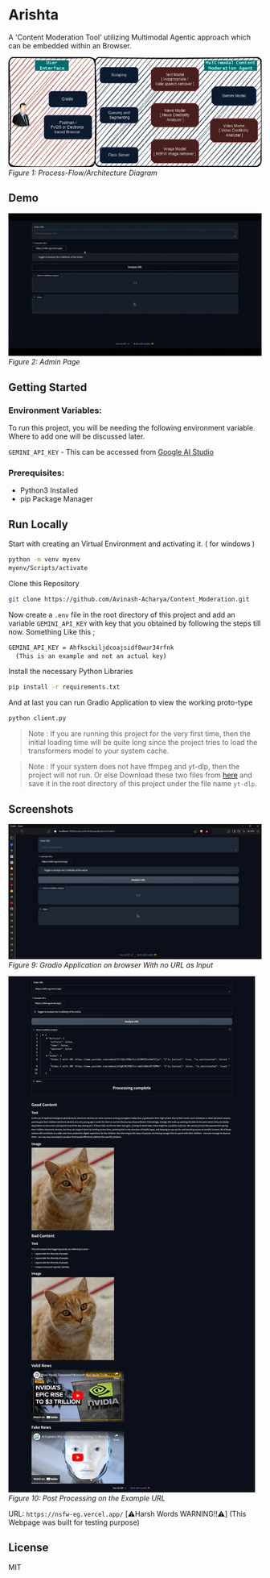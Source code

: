 # Arishta

A 'Content Moderation Tool' utilizing Multimodal Agentic approach which can be embedded within an Browser.

![App Screenshot](/media/nvidiaArchi2.png)
_Figure 1: Process-Flow/Architecture Diagram_

## Demo

![Admin Page](./media/demo.gif)
_Figure 2: Admin Page_

## Getting Started

### Environment Variables:

To run this project, you will be needing the following environment variable. Where to add one will be discussed later.

`GEMINI_API_KEY` - This can be accessed from [Google AI Studio](https://aistudio.google.com/app/prompts/new_chat/?utm_source=hackathon&utm_medium=referral&utm_campaign=Devfolio&utm_content=)

### Prerequisites:

- Python3 Installed
- pip Package Manager

## Run Locally

Start with creating an Virtual Environment and activating it. ( for windows )

```bash
python -m venv myenv
myenv/Scripts/activate
```

Clone this Repository

```bash
git clone https://github.com/Avinash-Acharya/Content_Moderation.git
```

Now create a `.env` file in the root directory of this project and add an variable `GEMINI_API_KEY` with key that you obtained by following the steps till now.
Something Like this ;

```bash
GEMINI_API_KEY = Ahfksckiljdcoajsidf8wur34rfnk
  (This is an example and not an actual key)
```

Install the necessary Python Libraries

```bash
pip install -r requirements.txt
```

And at last you can run Gradio Application to view the working proto-type

```bash
python client.py
```

> Note : If you are running this project for the very first time, then the initial loading time will be quite long since the project tries to load the transformers model to your system cache.

> Note : If your system does not have ffmpeg and yt-dlp, then the project will not run. Or else Download these two files from [here](https://github.com/Avinash-Acharya/yt-dlp_x_ffmpeg.git) and save it in the root directory of this project under the file name `yt-dlp`.

## Screenshots

![App Screenshot](/media/before_process.png)
_Figure 9: Gradio Application on browser With no URL as Input_

![App Screenshot](/media/after_process.png)
_Figure 10: Post Processing on the Example URL_

URL: `https://nsfw-eg.vercel.app/` [⚠️Harsh Words WARNING!!⚠️]
(This Webpage was built for testing purpose)

## License

MIT
